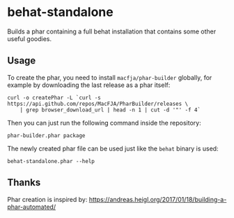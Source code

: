 behat-standalone
================

Builds a phar containing a full behat installation that contains some other useful goodies.


Usage
-----

To create the phar, you need to install ```macfja/phar-builder``` globally,
for example by downloading the last release as a phar itself:

    curl -o createPhar -L `curl -s https://api.github.com/repos/MacFJA/PharBuilder/releases \
        | grep browser_download_url | head -n 1 | cut -d '"' -f 4`

Then you can just run the following command inside the repository:

    phar-builder.phar package


The newly created phar file can be used just like the ```behat``` binary is used:

    behat-standalone.phar --help


Thanks
------

Phar creation is inspired by:
https://andreas.heigl.org/2017/01/18/building-a-phar-automated/
